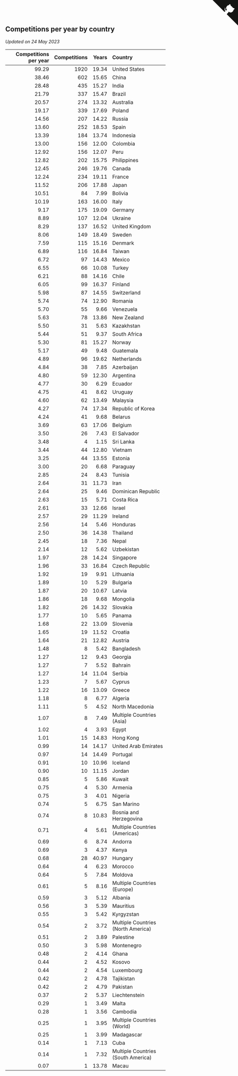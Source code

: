 ## Competitions per year by country

*Updated on 24 May 2023*

| Competitions per year | Competitions | Years | Country |
| ---: | ---: | ---: | :--- |
| 99.29 | 1920 | 19.34 | United States |
| 38.46 | 602 | 15.65 | China |
| 28.48 | 435 | 15.27 | India |
| 21.79 | 337 | 15.47 | Brazil |
| 20.57 | 274 | 13.32 | Australia |
| 19.17 | 339 | 17.69 | Poland |
| 14.56 | 207 | 14.22 | Russia |
| 13.60 | 252 | 18.53 | Spain |
| 13.39 | 184 | 13.74 | Indonesia |
| 13.00 | 156 | 12.00 | Colombia |
| 12.92 | 156 | 12.07 | Peru |
| 12.82 | 202 | 15.75 | Philippines |
| 12.45 | 246 | 19.76 | Canada |
| 12.24 | 234 | 19.11 | France |
| 11.52 | 206 | 17.88 | Japan |
| 10.51 | 84 | 7.99 | Bolivia |
| 10.19 | 163 | 16.00 | Italy |
| 9.17 | 175 | 19.09 | Germany |
| 8.89 | 107 | 12.04 | Ukraine |
| 8.29 | 137 | 16.52 | United Kingdom |
| 8.06 | 149 | 18.49 | Sweden |
| 7.59 | 115 | 15.16 | Denmark |
| 6.89 | 116 | 16.84 | Taiwan |
| 6.72 | 97 | 14.43 | Mexico |
| 6.55 | 66 | 10.08 | Turkey |
| 6.21 | 88 | 14.16 | Chile |
| 6.05 | 99 | 16.37 | Finland |
| 5.98 | 87 | 14.55 | Switzerland |
| 5.74 | 74 | 12.90 | Romania |
| 5.70 | 55 | 9.66 | Venezuela |
| 5.63 | 78 | 13.86 | New Zealand |
| 5.50 | 31 | 5.63 | Kazakhstan |
| 5.44 | 51 | 9.37 | South Africa |
| 5.30 | 81 | 15.27 | Norway |
| 5.17 | 49 | 9.48 | Guatemala |
| 4.89 | 96 | 19.62 | Netherlands |
| 4.84 | 38 | 7.85 | Azerbaijan |
| 4.80 | 59 | 12.30 | Argentina |
| 4.77 | 30 | 6.29 | Ecuador |
| 4.75 | 41 | 8.62 | Uruguay |
| 4.60 | 62 | 13.49 | Malaysia |
| 4.27 | 74 | 17.34 | Republic of Korea |
| 4.24 | 41 | 9.68 | Belarus |
| 3.69 | 63 | 17.06 | Belgium |
| 3.50 | 26 | 7.43 | El Salvador |
| 3.48 | 4 | 1.15 | Sri Lanka |
| 3.44 | 44 | 12.80 | Vietnam |
| 3.25 | 44 | 13.55 | Estonia |
| 3.00 | 20 | 6.68 | Paraguay |
| 2.85 | 24 | 8.43 | Tunisia |
| 2.64 | 31 | 11.73 | Iran |
| 2.64 | 25 | 9.46 | Dominican Republic |
| 2.63 | 15 | 5.71 | Costa Rica |
| 2.61 | 33 | 12.66 | Israel |
| 2.57 | 29 | 11.29 | Ireland |
| 2.56 | 14 | 5.46 | Honduras |
| 2.50 | 36 | 14.38 | Thailand |
| 2.45 | 18 | 7.36 | Nepal |
| 2.14 | 12 | 5.62 | Uzbekistan |
| 1.97 | 28 | 14.24 | Singapore |
| 1.96 | 33 | 16.84 | Czech Republic |
| 1.92 | 19 | 9.91 | Lithuania |
| 1.89 | 10 | 5.29 | Bulgaria |
| 1.87 | 20 | 10.67 | Latvia |
| 1.86 | 18 | 9.68 | Mongolia |
| 1.82 | 26 | 14.32 | Slovakia |
| 1.77 | 10 | 5.65 | Panama |
| 1.68 | 22 | 13.09 | Slovenia |
| 1.65 | 19 | 11.52 | Croatia |
| 1.64 | 21 | 12.82 | Austria |
| 1.48 | 8 | 5.42 | Bangladesh |
| 1.27 | 12 | 9.43 | Georgia |
| 1.27 | 7 | 5.52 | Bahrain |
| 1.27 | 14 | 11.04 | Serbia |
| 1.23 | 7 | 5.67 | Cyprus |
| 1.22 | 16 | 13.09 | Greece |
| 1.18 | 8 | 6.77 | Algeria |
| 1.11 | 5 | 4.52 | North Macedonia |
| 1.07 | 8 | 7.49 | Multiple Countries (Asia) |
| 1.02 | 4 | 3.93 | Egypt |
| 1.01 | 15 | 14.83 | Hong Kong |
| 0.99 | 14 | 14.17 | United Arab Emirates |
| 0.97 | 14 | 14.49 | Portugal |
| 0.91 | 10 | 10.96 | Iceland |
| 0.90 | 10 | 11.15 | Jordan |
| 0.85 | 5 | 5.86 | Kuwait |
| 0.75 | 4 | 5.30 | Armenia |
| 0.75 | 3 | 4.01 | Nigeria |
| 0.74 | 5 | 6.75 | San Marino |
| 0.74 | 8 | 10.83 | Bosnia and Herzegovina |
| 0.71 | 4 | 5.61 | Multiple Countries (Americas) |
| 0.69 | 6 | 8.74 | Andorra |
| 0.69 | 3 | 4.37 | Kenya |
| 0.68 | 28 | 40.97 | Hungary |
| 0.64 | 4 | 6.23 | Morocco |
| 0.64 | 5 | 7.84 | Moldova |
| 0.61 | 5 | 8.16 | Multiple Countries (Europe) |
| 0.59 | 3 | 5.12 | Albania |
| 0.56 | 3 | 5.39 | Mauritius |
| 0.55 | 3 | 5.42 | Kyrgyzstan |
| 0.54 | 2 | 3.72 | Multiple Countries (North America) |
| 0.51 | 2 | 3.89 | Palestine |
| 0.50 | 3 | 5.98 | Montenegro |
| 0.48 | 2 | 4.14 | Ghana |
| 0.44 | 2 | 4.52 | Kosovo |
| 0.44 | 2 | 4.54 | Luxembourg |
| 0.42 | 2 | 4.78 | Tajikistan |
| 0.42 | 2 | 4.79 | Pakistan |
| 0.37 | 2 | 5.37 | Liechtenstein |
| 0.29 | 1 | 3.49 | Malta |
| 0.28 | 1 | 3.56 | Cambodia |
| 0.25 | 1 | 3.95 | Multiple Countries (World) |
| 0.25 | 1 | 3.99 | Madagascar |
| 0.14 | 1 | 7.13 | Cuba |
| 0.14 | 1 | 7.32 | Multiple Countries (South America) |
| 0.07 | 1 | 13.78 | Macau |


<a href="https://github.com/jonatanklosko/wca_statistics" class="github-corner" aria-label="View source on Github"><svg width="80" height="80" viewBox="0 0 250 250" style="fill:#151513; color:#fff; position: absolute; top: 0; border: 0; right: 0;" aria-hidden="true"><path d="M0,0 L115,115 L130,115 L142,142 L250,250 L250,0 Z"></path><path d="M128.3,109.0 C113.8,99.7 119.0,89.6 119.0,89.6 C122.0,82.7 120.5,78.6 120.5,78.6 C119.2,72.0 123.4,76.3 123.4,76.3 C127.3,80.9 125.5,87.3 125.5,87.3 C122.9,97.6 130.6,101.9 134.4,103.2" fill="currentColor" style="transform-origin: 130px 106px;" class="octo-arm"></path><path d="M115.0,115.0 C114.9,115.1 118.7,116.5 119.8,115.4 L133.7,101.6 C136.9,99.2 139.9,98.4 142.2,98.6 C133.8,88.0 127.5,74.4 143.8,58.0 C148.5,53.4 154.0,51.2 159.7,51.0 C160.3,49.4 163.2,43.6 171.4,40.1 C171.4,40.1 176.1,42.5 178.8,56.2 C183.1,58.6 187.2,61.8 190.9,65.4 C194.5,69.0 197.7,73.2 200.1,77.6 C213.8,80.2 216.3,84.9 216.3,84.9 C212.7,93.1 206.9,96.0 205.4,96.6 C205.1,102.4 203.0,107.8 198.3,112.5 C181.9,128.9 168.3,122.5 157.7,114.1 C157.9,116.9 156.7,120.9 152.7,124.9 L141.0,136.5 C139.8,137.7 141.6,141.9 141.8,141.8 Z" fill="currentColor" class="octo-body"></path></svg></a><style>.github-corner:hover .octo-arm{animation:octocat-wave 560ms ease-in-out}@keyframes octocat-wave{0%,100%{transform:rotate(0)}20%,60%{transform:rotate(-25deg)}40%,80%{transform:rotate(10deg)}}@media (max-width:500px){.github-corner:hover .octo-arm{animation:none}.github-corner .octo-arm{animation:octocat-wave 560ms ease-in-out}}</style>

